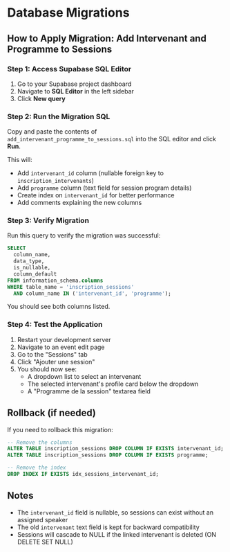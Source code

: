 # Database Migrations

## How to Apply Migration: Add Intervenant and Programme to Sessions

### Step 1: Access Supabase SQL Editor

1. Go to your Supabase project dashboard
2. Navigate to **SQL Editor** in the left sidebar
3. Click **New query**

### Step 2: Run the Migration SQL

Copy and paste the contents of `add_intervenant_programme_to_sessions.sql` into the SQL editor and click **Run**.

This will:
- Add `intervenant_id` column (nullable foreign key to `inscription_intervenants`)
- Add `programme` column (text field for session program details)
- Create index on `intervenant_id` for better performance
- Add comments explaining the new columns

### Step 3: Verify Migration

Run this query to verify the migration was successful:

```sql
SELECT
  column_name,
  data_type,
  is_nullable,
  column_default
FROM information_schema.columns
WHERE table_name = 'inscription_sessions'
  AND column_name IN ('intervenant_id', 'programme');
```

You should see both columns listed.

### Step 4: Test the Application

1. Restart your development server
2. Navigate to an event edit page
3. Go to the "Sessions" tab
4. Click "Ajouter une session"
5. You should now see:
   - A dropdown list to select an intervenant
   - The selected intervenant's profile card below the dropdown
   - A "Programme de la session" textarea field

## Rollback (if needed)

If you need to rollback this migration:

```sql
-- Remove the columns
ALTER TABLE inscription_sessions DROP COLUMN IF EXISTS intervenant_id;
ALTER TABLE inscription_sessions DROP COLUMN IF EXISTS programme;

-- Remove the index
DROP INDEX IF EXISTS idx_sessions_intervenant_id;
```

## Notes

- The `intervenant_id` field is nullable, so sessions can exist without an assigned speaker
- The old `intervenant` text field is kept for backward compatibility
- Sessions will cascade to NULL if the linked intervenant is deleted (ON DELETE SET NULL)
